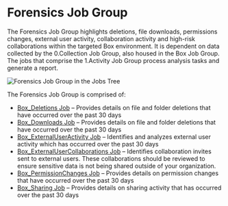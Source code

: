 # Forensics Job Group

The Forensics Job Group highlights deletions, file downloads, permissions changes, external user
activity, collaboration activity and high-risk collaborations within the targeted Box environment.
It is dependent on data collected by the 0.Collection Job Group, also housed in the Box Job Group.
The jobs that comprise the 1.Activity Job Group process analysis tasks and generate a report.

![Forensics Job Group in the Jobs Tree](/img/product_docs/accessanalyzer/admin/hostmanagement/jobstree.webp)

The Forensics Job Group is comprised of:

- [Box_Deletions Job](/docs/accessanalyzer/12.0/solutions/box/activity/forensics/box-deletions.md) – Provides details on file and folder deletions that have
  occurred over the past 30 days
- [Box_Downloads Job](/docs/accessanalyzer/12.0/solutions/box/activity/forensics/box-downloads.md) – Provides details on file and folder deletions that have
  occurred over the past 30 days
- [Box_ExternalUserActivity Job](/docs/accessanalyzer/12.0/solutions/box/activity/forensics/box-externaluseractivity.md) – Identifies and analyzes external
  user activity which has occurred over the past 30 days
- [Box_ExternalUserCollaborations Job](/docs/accessanalyzer/12.0/solutions/box/activity/forensics/box-externalusercollaborations.md) – Identifies collaboration
  invites sent to external users. These collaborations should be reviewed to ensure sensitive data
  is not being shared outside of your organization.
- [Box_PermissionChanges Job](/docs/accessanalyzer/12.0/solutions/box/activity/forensics/box-permissionchanges.md) – Provides details on permission changes
  that have occurred over the past 30 days
- [Box_Sharing Job](/docs/accessanalyzer/12.0/solutions/box/activity/forensics/box-sharing.md) – Provides details on sharing activity that has occurred over
  the past 30 days
